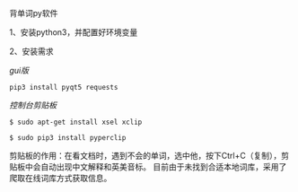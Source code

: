 
背单词py软件

1、安装python3，并配置好环境变量

2、安装需求

<i>gui版</i>

`pip3 install pyqt5 requests`

<i>控制台剪贴板</i>

`$ sudo apt-get install xsel xclip`

`$ sudo pip3 install pyperclip`



    
剪贴板的作用：在看文档时，遇到不会的单词，选中他，按下Ctrl+C（复制），剪贴板中会自动出现中文解释和英美音标。
目前由于未找到合适本地词库，采用了爬取在线词库方式获取信息。
